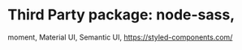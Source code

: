 

# Third Party package: node-sass, 
 moment, Material UI, Semantic UI, https://styled-components.com/

